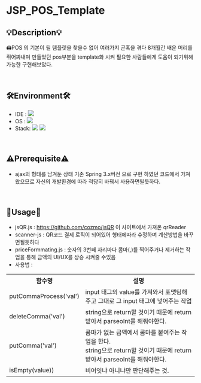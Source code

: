 # JSP_POS_Template




## 💡Description💡
 🖨️POS 의 기본이 될 템플릿을 찾을수 없어 여러가지 곤혹을 겪다 8개월간 배운 머리를 쥐어쨔내며 
 만들었던 pos부분을 template화 시켜 필요한 사람들에게 도움이 되기위해 가능한 구현해보았다.
 
 <br>
 
 ## 🛠️Environment🛠️
 - IDE : <img src="https://img.shields.io/badge/Eclipse IDE-2C2255?style=flat-square&logo=EclipseIDE&logoColor=white"/></a>
 - OS  : 
 <img src="https://img.shields.io/badge/Window-3766AB?style=flat-square&logo=Windows&logoColor=white"/></a>
 - Stack:
  <img src="https://img.shields.io/badge/JavaScript-F7DF1E?style=flat-square&logo=JavaScript&logoColor=white"/></a>
  <img src="https://img.shields.io/badge/jQuery-0769AD?style=flat-square&logo=jQuery&logoColor=white"/></a>

 <br>
 
 ## ⚠️Prerequisite⚠️
 - ajax의 형태를 남겨둔 상태 기존 Spring 3.x버전 으로 구현 하였던 코드에서
   가져왔으므로 자신의 개발환경에 따라 적당히 바꿔서 사용하면될듯하다.
   
 <br>
 
 ## 📖Usage📖
 - jsQR.js  : https://github.com/cozmo/jsQR 이 사이트에서 가져온 qrReader
 - scanner-js : QR코드 결제 로직이 되어있어 형태에따라 수정하며 계산방법을 바꾸면될듯하다
 - priceFormmating.js : 숫자의 3번째 자리마다 콤마(,)를 찍어주거나 제거하는 작업을 통해 금액의 UI/UX를 상승 시켜줄 수있음
- 사용법  : 
<table>
  <tr>
      <th>함수명</th>
      <th> 설명</th>
  </tr>
  <tr>
    <td>
    putCommaProcess('val')
    </td>
    <td>
    input 태그의 value를 가져와서 포맷팅해주고 그대로 그 input 태그에 넣어주는 작업
    </td>
    </tr>
    <tr>
        <td>
    deleteComma('val')
    </td>
    <td>
    string으로 return할 것이기 때문에 return 받아서 parseoInt를 해줘야한다.
    </td>
    </tr>
    <tr>
        <td>
    putComma('val')
    </td>
    <td>
    콤마가 없는 금액에서 콤마를 붙여주는 작업을 한다.<br>
    string으로 return할 것이기 때문에 return 받아서 parseoInt를 해줘야한다.
    </td>
  </tr>
      <tr>
        <td>
    isEmpty(value))
    </td>
    <td>
    비어잇냐 아니냐만 판단해주는 것.
    </td>
  </tr>
</table>



